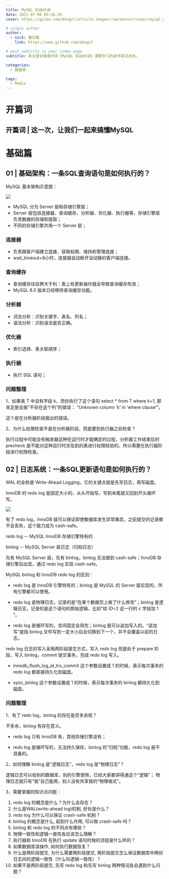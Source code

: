 ```yaml
---
title: MySQL 实战45讲
date: 2021-07-08 09:16:39
cover: https://gitee.com/dongzl/article-images/raw/master/cover/mysql_geek_time.png

# single author
author:
  - nick: 董宗磊
    link: https://www.github.com/dongzl

# post subtitle in your index page
subtitle: 本文是对极客时间《MySQL 实战45讲》课程学习的读书笔记总结。

categories: 
  - 数据库

tags: 
  - Redis
---
```


# 开篇词

## 开篇词 | 这一次，让我们一起来搞懂MySQL

<!-- ![](https://static001.geekbang.org/resource/image/b7/c2/b736f37014d28199c2457a67ed669bc2.jpg) -->

# 基础篇

## 01 | 基础架构：一条SQL查询语句是如何执行的？

MySQL 基本架构示意图：

![](https://static001.geekbang.org/resource/image/0d/d9/0d2070e8f84c4801adbfa03bda1f98d9.png)

- MySQL 分为 Server 层和存储引擎层；
- Server 层包括连接器、查询缓存、分析器、优化器、执行器等，存储引擎层负责数据的存储和提取；
- 不同的存储引擎共用一个 Server 层；

### 连接器

- 负责跟客户端建立连接、获取权限、维持和管理连接；
- wait_timeout=8小时，连接器自动断开没动静的客户端连接。

### 查询缓存

- 查询缓存往往弊大于利：表上有更新操作就会导致查询缓存失效；
- MySQL 8.0 版本已经移除查询缓存功能。

### 分析器

- 词法分析：识别关键字、表名、列名；
- 语法分析：识别语法是否正确。

### 优化器

- 索引选择、表关联顺序；

### 执行器

- 执行 SQL 语句；

### 问题整理

1、如果表 T 中没有字段 k，而你执行了这个语句 select * from T where k=1, 那肯定是会报“不存在这个列”的错误： “Unknown column ‘k’ in ‘where clause’”。

这个是在分析器阶段报出的错误。

2、为什么权限检查不是在分析器阶段，而是要到执行器之前检查？

执行过程中可能会有触发器这种在运行时才能确定的过程，分析器工作结束后的 precheck 是不能对这种运行时涉及到的表进行权限校验的，所以需要在执行器阶段进行权限检查。

## 02 | 日志系统：一条SQL更新语句是如何执行的？

WAL 的全称是 Write-Ahead Logging，它的关键点就是先写日志，再写磁盘。

InnoDB 的 redo log 是固定大小的，从头开始写，写到末尾就又回到开头循环写。

![](https://static001.geekbang.org/resource/image/16/a7/16a7950217b3f0f4ed02db5db59562a7.png)

有了 redo log，InnoDB 就可以保证即使数据库发生异常重启，之前提交的记录都不会丢失，这个能力成为 cash-safe。

redo log -- MySQL InnoDB 存储引擎特有的

binlog -- MySQL Server 层日志（归档日志）

先有 MySQL Server 层，先有 binlog，binlog 无法做到 cash-safe；InnoDB 存储引擎后出现，通过 redo log 实现 cash-safe。

MySQL binlog 和 InnoDB redo log 的区别：

- redo log 是 InnoDB 引擎特有的；binlog 是 MySQL 的 Server 层实现的，所有引擎都可以使用。

- redo log 是物理日志，记录的是“在某个数据页上做了什么修改”；binlog 是逻辑日志，记录的是这个语句的原始逻辑，比如“给 ID=2 这一行的 c 字段加 1 ”。

- redo log 是循环写的，空间固定会用完；binlog 是可以追加写入的。“追加写”是指 binlog 文件写到一定大小后会切换到下一个，并不会覆盖以前的日志。

redo log 日志的写入采用两阶段提交方式，写入 redo log 但是处于 prepare 阶段，写入 binlog，commit 提交事务，完成 redo log 写入。

- innodb_flush_log_at_trx_commit 这个参数设置成 1 的时候，表示每次事务的 redo log 都直接持久化到磁盘。

- sync_binlog 这个参数设置成 1 的时候，表示每次事务的 binlog 都持久化到磁盘。

### 问题整理

1、有了 redo log，binlog 的存在是否多余呢？

不多余，binlog 有存在意义。

- redo log 只有 InnoDB 有，其他存储引擎没有；

- redo log 是循环写的，无法持久保存，binlog 的“归档”功能，redo log 是不具备的。

2、如何理解 binlog 是”逻辑日志“，redo log 是”物理日志“？

逻辑日志可以给别的数据库，别的引擎使用，已经大家都讲得通这个“逻辑”；
物理日志就只有“我”自己能用，别人没有共享我的“物理格式”。

3、需要掌握的知识点问题：

1. redo log 的概念是什么？为什么会存在？
2. 什么是WAL(write-ahead log)机制, 好处是什么？
3. redo log 为什么可以保证 crash-safe 机制？
4. binlog 的概念是什么, 起到什么作用, 可以做 crash-safe 吗？
5. binlog 和 redo log 的不同点有哪些？
6. 物理一致性和逻辑一直性各应该怎么理解？
7. 执行器和 InnoDB 在执行 update 语句时候的流程是什么样的？
8. 如果数据库误操作, 如何执行数据恢复？
9. 什么是两阶段提交, 为什么需要两阶段提交, 两阶段提交怎么保证数据库中两份日志间的逻辑一致性（什么叫逻辑一致性）？
10. 如果不是两阶段提交, 先写 redo log 和先写 binlog 两种情况各会遇到什么问题？
